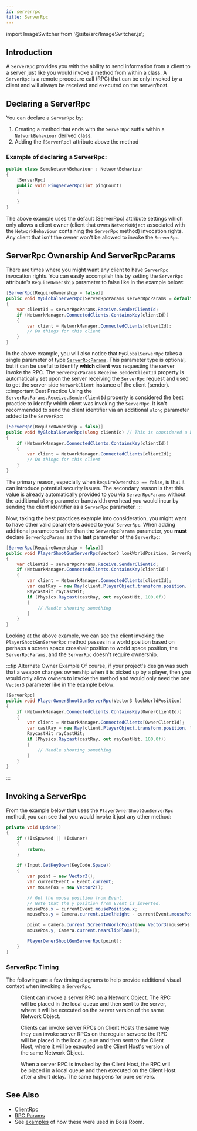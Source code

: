 ```yaml
---
id: serverrpc
title: ServerRpc
---
```

import ImageSwitcher from '@site/src/ImageSwitcher.js';

## Introduction
A `ServerRpc` provides you with the ability to send information from a client to a server just like you would invoke a method from within a class. A `ServerRpc` is a remote procedure call (RPC) that can be only invoked by a client and will always be received and executed on the server/host. 

## Declaring a ServerRpc
You can declare a `ServerRpc` by:
1. Creating a method that ends with the `ServerRpc` suffix within a `NetworkBehaviour` derived class.
2. Adding the `[ServerRpc]` attribute above the method

### Example of declaring a ServerRpc:
```csharp
public class SomeNetworkBehaviour : NetworkBehaviour
{
    [ServerRpc]
    public void PingServerRpc(int pingCount)
    {

    }
}
```
The above example uses the default [ServerRpc] attribute settings which only allows a client owner (client that owns `NetworkObject` associated with the `NetworkBehaviour` containing the `ServerRpc` method) invocation rights.  Any client that isn't the owner won't be allowed to invoke the `ServerRpc`.

## ServerRpc Ownership And ServerRpcParams
There are times where you might want any client to have `ServerRpc` invocation rights.  You can easily accomplish this by setting the `ServerRpc` attribute's `RequireOwnership` parameter to false like in the example below:
```csharp
[ServerRpc(RequireOwnership = false)]
public void MyGlobalServerRpc(ServerRpcParams serverRpcParams = default)
{
    var clientId = serverRpcParams.Receive.SenderClientId;
    if (NetworkManager.ConnectedClients.ContainsKey(clientId))
    {
        var client = NetworkManager.ConnectedClients[clientId];
        // Do things for this client
    }
}
```
In the above example, you will also notice that `MyGlobalServerRpc` takes a single parameter of type [`ServerRpcParams`](https://docs-multiplayer.unity3d.com/netcode/current/api/Unity.Netcode.ServerRpcParams). This parameter type is optional, but it can be useful to identify **which client** was requesting the server invoke the RPC.  The `ServerRpcParams.Receive.SenderClientId` property is automatically set upon the server receiving the `ServerRpc` request and used to get the server-side `NetworkClient` instance of the client (sender).  
:::important Best Practice
Using the `ServerRpcParams.Receive.SenderClientId` property is considered the best practice to identify which client was invoking the `ServerRpc`. It isn't recommended to send the client identifier via an additional `ulong` parameter added to the `ServerRpc`:<br/>
```csharp
[ServerRpc(RequireOwnership = false)]
public void MyGlobalServerRpc(ulong clientId) // This is considered a bad practice (Not Recommended)
{
    if (NetworkManager.ConnectedClients.ContainsKey(clientId))
    {
        var client = NetworkManager.ConnectedClients[clientId];
        // Do things for this client
    }
}
```
The primary reason, especially when `RequireOwnership == false`, is that it can introduce potential security issues. The secondary reason is that this value is already automatically provided to you via `ServerRpcParams` without the additional `ulong` parameter bandwidth overhead you would incur by sending the client identifier as a `ServerRpc` parameter. 
:::

Now, taking the best practices example into consideration, you might want to have other valid parameters added to your `ServerRpc`. When adding additional parameters other than the `ServerRpcParams` parameter, you **must** declare `ServerRpcParams` as the **last** parameter of the `ServerRpc`:
```csharp
[ServerRpc(RequireOwnership = false)]
public void PlayerShootGunServerRpc(Vector3 lookWorldPosition, ServerRpcParams serverRpcParams = default)
{
    var clientId = serverRpcParams.Receive.SenderClientId;
    if (NetworkManager.ConnectedClients.ContainsKey(clientId))
    {
        var client = NetworkManager.ConnectedClients[clientId];
        var castRay = new Ray(client.PlayerObject.transform.position, lookWorldPosition);
        RaycastHit rayCastHit;
        if (Physics.Raycast(castRay, out rayCastHit, 100.0f))
        {
            // Handle shooting something
        }
    }
}
```
Looking at the above example, we can see the client invoking the `PlayerShootGunServerRpc` method passes in a world position based on perhaps a screen space crosshair position to world space position, the `ServerRpcParams`, and the `ServerRpc` doesn't require ownership.  

:::tip Alternate Owner Example
Of course, if your project's design was such that a weapon changes ownership when it is picked up by a player, then you would only allow owners to invoke the method and would only need the one `Vector3` parameter like in the example below:
```csharp
[ServerRpc]
public void PlayerOwnerShootGunServerRpc(Vector3 lookWorldPosition)
{
    if (NetworkManager.ConnectedClients.ContainsKey(OwnerClientId))
    {
        var client = NetworkManager.ConnectedClients[OwnerClientId];
        var castRay = new Ray(client.PlayerObject.transform.position, lookWorldPosition);
        RaycastHit rayCastHit;
        if (Physics.Raycast(castRay, out rayCastHit, 100.0f))
        {
            // Handle shooting something
        }
    }
}
```
:::

## Invoking a ServerRpc
From the example below that uses the `PlayerOwnerShootGunServerRpc` method, you can see that you would invoke it just any other method:

```csharp
private void Update()
{
    if (!IsSpawned || !IsOwner)
    {
        return;
    }

    if (Input.GetKeyDown(KeyCode.Space))
    {
        var point = new Vector3();
        var currentEvent = Event.current;
        var mousePos = new Vector2();

        // Get the mouse position from Event.
        // Note that the y position from Event is inverted.
        mousePos.x = currentEvent.mousePosition.x;
        mousePos.y = Camera.current.pixelHeight - currentEvent.mousePosition.y;

        point = Camera.current.ScreenToWorldPoint(new Vector3(mousePos.x, 
        mousePos.y, Camera.current.nearClipPlane));

        PlayerOwnerShootGunServerRpc(point);
    }
}
```

### ServerRpc Timing
The following are a few timing diagrams to help provide additional visual context when invoking a `ServerRpc`.

<figure>
<ImageSwitcher 
lightImageSrc="/img/sequence_diagrams/RPCs/ServerRPCs.png?text=LightMode"
darkImageSrc="/img/sequence_diagrams/RPCs/ServerRPCs_Dark.png?text=DarkMode"/>
  <figcaption>Client can invoke a server RPC on a Network Object. The RPC will be placed in the local queue and then sent to the server, where it will be executed on the server version of the same Network Object.</figcaption>
</figure>

<figure>
<ImageSwitcher 
lightImageSrc="/img/sequence_diagrams/RPCs/ServerRPCs_ClientHosts_CalledByClient.png?text=LightMode"
darkImageSrc="/img/sequence_diagrams/RPCs/ServerRPCs_ClientHosts_CalledByClient_Dark.png?text=DarkMode"/>
  <figcaption>Clients can invoke server RPCs on Client Hosts the same way they can invoke server RPCs on the regular servers: the RPC will be placed in the local queue and then sent to the Client Host, where it will be executed on the Client Host's version of the same Network Object.</figcaption>
</figure>

<figure>
<ImageSwitcher 
lightImageSrc="/img/sequence_diagrams/RPCs/ServerRPCs_ClientHosts_CalledByClientHost.png?text=LightMode"
darkImageSrc="/img/sequence_diagrams/RPCs/ServerRPCs_ClientHosts_CalledByClientHost_Dark.png?text=DarkMode"/>
  <figcaption>When a server RPC is invoked by the Client Host, the RPC will be placed in a local queue and then executed on the Client Host after a short delay. The same happens for pure servers.</figcaption>
</figure>

## See Also

* [ClientRpc](clientrpc.md)
* [RPC Params](rpc-params.md)
* See [examples](../../learn/bossroom/bossroom-actions) of how these were used in Boss Room.
